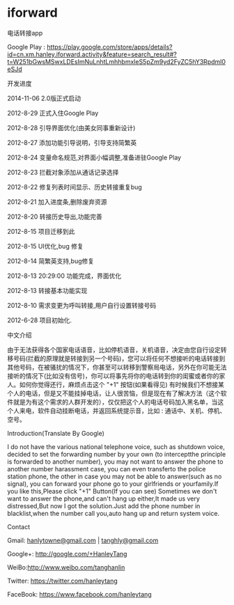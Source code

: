 # iforward
电话转接app


Google Play : https://play.google.com/store/apps/details?id=cn.xm.hanley.iforward.activity&feature=search_result#?t=W251bGwsMSwxLDEsImNuLnhtLmhhbmxleS5pZm9yd2FyZC5hY3Rpdml0eSJd

开发进度


2014-11-06 2.0版正式启动

2012-8-29 正式入住Google Play

2012-8-28 引导界面优化(由美女同事重新设计)

2012-8-27 添加功能引导说明，引导支持简繁英

2012-8-24 变量命名规范,对界面小幅调整,准备进驻Google Play

2012-8-23 拦截对象添加从通话记录选择

2012-8-22 修复列表时间显示、历史转接重复bug

2012-8-21 加入进度条,删除废弃资源

2012-8-20 转接历史导出,功能完善

2012-8-15 项目迁移到此

2012-8-15 UI优化,bug 修复

2012-8-14 简繁英支持,bug修复

2012-8-13 20:29:00 功能完成，界面优化

2012-8-13 转接基本功能实现

2012-8-10 需求变更为呼叫转接,用户自行设置转接号码

2012-6-28 项目初始化.




中文介绍

由于无法获得各个国家电话语音，比如停机语音，关机语音，决定由您自行设定转移号码(拦截的原理就是转接到另一个号码)，您可以将任何不想接听的电话转接到其他号码，在被骚扰的情况下，你甚至可以转移到警察局电话，另外在你可能无法接听的情况下(比如没有信号)，你可以将事先将你的电话转到你的闺蜜或者你的家人。如何你觉得还行，麻烦点击这个 "+1" 按钮(如果看得见) 
有时候我们不想接某个人的电话，但是又不能挂掉电话，让人很苦恼，但是现在有了解决方法（这个软件就是为有这个需求的人群开发的），仅仅把这个人的电话号码加入黑名单，当这个人来电，软件自动挂断电话，并返回系统提示音，比如 : 通话中、关机、停机、空号。



Introduction(Translate By Google)

I do not have the various national telephone voice, such as shutdown voice, decided to set the forwarding number by your own (to interceptthe principle is forwarded to another number), you may not want to answer the phone to another number harassment case, you can even transferto the police station phone, the other in case you may not be able to answer(such as no signal), you can forward your phone go to your girlfriends or yourfamily.If you like this,Please click "+1" Button(If you can see) 
Sometimes we don't want to answer the phone,and can't hang up either,It made us very distressed,But now I got the solution.Just add the phone number in blacklist,when the number call you,auto hang up and return system voice.



Contact


Gmail: hanlytowne@gmail.com | tanghly@gmail.com

Google+: http://google.com/+HanleyTang

WeiBo:http://www.weibo.com/tanghanlin

Twitter: https://twitter.com/hanleytang

FaceBook: https://www.facebook.com/hanleytang
